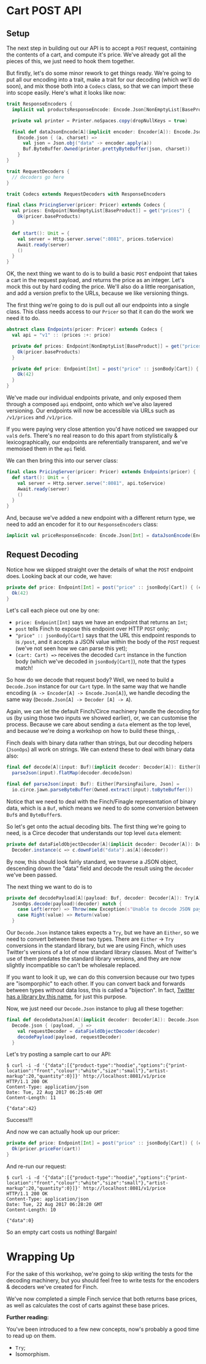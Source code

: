 # Cart POST API

## Setup

The next step in building out our API is to accept a `POST` request, containing the contents of a cart, and compute it's price. We've already got all the pieces of this, we just need to hook them together.

But firstly, let's do some minor rework to get things ready. We're going to put all our encoding into a trait, make a trait for our decoding (which we'll do soon), and mix those both into a `Codecs` class, so that we can import these into scope easily. Here's what it looks like now:

```scala
trait ResponseEncoders {
  implicit val productsResponseEncode: Encode.Json[NonEmptyList[BaseProduct]] = dataJsonEncode(baseProductsEncoder)

  private val printer = Printer.noSpaces.copy(dropNullKeys = true)

  final def dataJsonEncode[A](implicit encoder: Encoder[A]): Encode.Json[A] =
    Encode.json { (a, charset) =>
      val json = Json.obj("data" -> encoder.apply(a))
      Buf.ByteBuffer.Owned(printer.prettyByteBuffer(json, charset))
    }
}

trait RequestDecoders {
  // decoders go here
}

trait Codecs extends RequestDecoders with ResponseEncoders

final class PricingServer(pricer: Pricer) extends Codecs {
  val prices: Endpoint[NonEmptyList[BaseProduct]] = get("prices") {
    Ok(pricer.baseProducts)
  }

  def start(): Unit = {
    val server = Http.server.serve(":8081", prices.toService)
    Await.ready(server)
    ()
  }
}
```

OK, the next thing we want to do is to build a basic `POST` endpoint that takes a cart in the request payload, and returns the price as an integer. Let's mock this out by hard coding the price. We'll also do a little reorganisation, and add a version prefix to the URLs, because we like versioning things.

The first thing we're going to do is pull out all our endpoints into a single class. This class needs access to our `Pricer` so that it can do the work we need it to do.

```scala
abstract class Endpoints(pricer: Pricer) extends Codecs {
  val api = "v1" :: (prices :+: price)

  private def prices: Endpoint[NonEmptyList[BaseProduct]] = get("prices") {
    Ok(pricer.baseProducts)
  }

  private def price: Endpoint[Int] = post("price" :: jsonBody[Cart]) { (cart: Cart) =>
    Ok(42)
  }
}
```

We've made our individual endpoints private, and only exposed them through a composed `api` endpoint, onto which we've also layered versioning. Our endpoints will now be accessible via URLs such as `/v1/prices` and `/v1/price`.

If you were paying very close attention you'd have noticed we swapped our `val`s `def`s. There's no real reason to do this apart from stylistically & lexicographically, our endpoints are referentially transparent, and we've memoised them in the `api` field.

We can then bring this into our server class:

```scala
final class PricingServer(pricer: Pricer) extends Endpoints(pricer) {
  def start(): Unit = {
    val server = Http.server.serve(":8081", api.toService)
    Await.ready(server)
    ()
  }
}
```

And, because we've added a new endpoint with a different return type, we need to add an encoder for it to our `ResponseEncoders` class:

```scala
implicit val priceResponseEncode: Encode.Json[Int] = dataJsonEncode(Encoder.encodeInt)
```

## Request Decoding

Notice how we skipped straight over the details of what the `POST` endpoint does. Looking back at our code, we have:

```scala
private def price: Endpoint[Int] = post("price" :: jsonBody[Cart]) { (cart: Cart) =>
  Ok(42)
}
```

Let's call each piece out one by one:

* `price: Endpoint[Int]` says we have an endpoint that returns an `Int`;
* `post` tells Finch to expose this endpoint over HTTP `POST` only;
* `"price" :: jsonBody[Cart]` says that the URL this endpoint responds to is `/post`, and it accepts a JSON value within the body of the `POST` request (we've not seen how we can parse this yet);
* `(cart: Cart) =>` receives the decoded `Cart` instance in the function body (which we've decoded in `jsonBody[Cart]`), note that the types match!

So how do we decode that request body? Well, we need to build a `Decode.Json` instance for our `Cart` type. In the same way that we handle encoding (`A -> Encoder[A] -> Encode.Json[A]`), we handle decoding the same way (`Decode.Json[A] -> Decoder [A] -> A`).

Again, we can let the default Finch/Circe machinery handle the decoding for us (by using those two inputs we showed earlier), or, we can customise the process. Because we care about sending a `data` element as the top level, and because we're doing a workshop on how to build these things, .

Finch deals with binary data rather than strings, but our decoding helpers (`JsonOps`) all work on strings. We can extend these to deal with binary data also:

```scala
final def decode[A](input: Buf)(implicit decoder: Decoder[A]): Either[Error, A] =
  parseJson(input).flatMap(decoder.decodeJson)

final def parseJson(input: Buf): Either[ParsingFailure, Json] =
  io.circe.jawn.parseByteBuffer(Owned.extract(input).toByteBuffer())
```

Notice that we need to deal with the Finch/Finagle representation of binary data, which is a `Buf`, which means we need to do some conversion between `Buf`s and `ByteBuffer`s.

So let's get onto the actual decoding bits. The first thing we're going to need, is a Circe decoder that understands our top level `data` element:

```scala
private def dataFieldObjectDecoder[A](implicit decoder: Decoder[A]): Decoder[A] =
  Decoder.instance(c => c.downField("data").as[A](decoder))
```

By now, this should look fairly standard, we traverse a JSON object, descending down the "data" field and decode the result using the `decoder` we've been passed.

The next thing we want to do is to 


```scala
private def decodePayload[A](payload: Buf, decoder: Decoder[A]): Try[A] =
  JsonOps.decode(payload)(decoder) match {
    case Left(error) => Throw(new Exception(s"Unable to decode JSON payload: ${error.getMessage}", error))
    case Right(value) => Return(value)
  }
```

Our `Decode.Json` instance takes expects a `Try`, but we have an `Either`, so we need to convert between these two types. There are `Either` -> `Try` conversions in the standard library, but we are using Finch, which uses Twitter's versions of a lot of now standard library classes. Most of Twitter's use of them predates the standard library versions, and they are now slightly incompatible so can't be wholesale replaced.

If you want to look it up, we can do this conversion because our two types are "isomporphic" to each other. If you can convert back and forwards between types without data loss, this is called a "bijection". In fact, [Twitter has a library by this name](https://github.com/twitter/bijection), for just this purpose.

Now, we just need our `Decode.Json` instance to plug all these together:

```scala
final def decodeDataJson[A](implicit decoder: Decoder[A]): Decode.Json[A] =
  Decode.json { (payload, _) =>
    val requestDecoder = dataFieldObjectDecoder(decoder)
    decodePayload(payload, requestDecoder)
  }
```

Let's try posting a sample cart to our API:

```shell
$ curl -i -d '{"data":[{"product-type":"hoodie","options":{"print-location":"front","colour":"white","size":"small"},"artist-markup":20,"quantity":0}]}' http://localhost:8081/v1/price
HTTP/1.1 200 OK
Content-Type: application/json
Date: Tue, 22 Aug 2017 06:25:40 GMT
Content-Length: 11

{"data":42}
```

Success!!!

And now we can actually hook up our pricer:

```scala
private def price: Endpoint[Int] = post("price" :: jsonBody[Cart]) { (cart: Cart) =>
  Ok(pricer.priceFor(cart))
}
```

And re-run our request:

```shell
$ curl -i -d '{"data":[{"product-type":"hoodie","options":{"print-location":"front","colour":"white","size":"small"},"artist-markup":20,"quantity":0}]}' http://localhost:8081/v1/price
HTTP/1.1 200 OK
Content-Type: application/json
Date: Tue, 22 Aug 2017 06:28:20 GMT
Content-Length: 10

{"data":0}
```

So an empty cart costs us nothing! Bargain!

# Wrapping Up

For the sake of this workshop, we're going to skip writing the tests for the decoding machinery, but you should feel free to write tests for the encoders & decoders we've created for Finch.

We've now completed a simple Finch service that both returns base prices, as well as calculates the cost of carts against these base prices.

**Further reading:**

You've been introduced to a few new concepts, now's probably a good time to read up on them.

* `Try`;
* Isomorphism.
